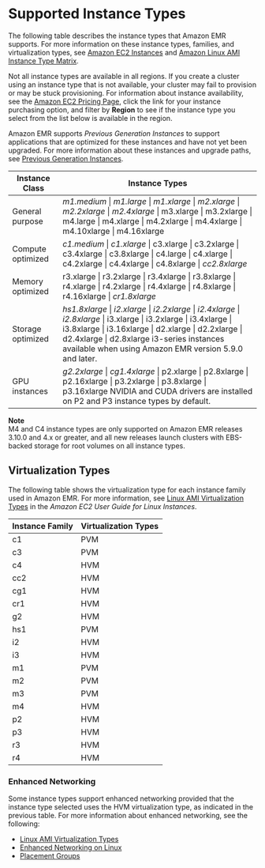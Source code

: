 # Supported Instance Types<a name="emr-supported-instance-types"></a>

The following table describes the instance types that Amazon EMR supports\. For more information on these instance types, families, and virtualization types, see [Amazon EC2 Instances](https://aws.amazon.com/ec2/instance-types/) and [Amazon Linux AMI Instance Type Matrix](https://aws.amazon.com/amazon-linux-ami/instance-type-matrix/)\.

Not all instance types are available in all regions\. If you create a cluster using an instance type that is not available, your cluster may fail to provision or may be stuck provisioning\. For information about instance availability, see the [Amazon EC2 Pricing Page](https://aws.amazon.com//ec2/pricing), click the link for your instance purchasing option, and filter by **Region** to see if the instance type you select from the list below is available in the region\.

Amazon EMR supports *Previous Generation Instances* to support applications that are optimized for these instances and have not yet been upgraded\. For more information about these instances and upgrade paths, see [Previous Generation Instances](https://aws.amazon.com/ec2/previous-generation)\.


| Instance Class | Instance Types | 
| --- | --- | 
| General purpose |  *m1\.medium* \| *m1\.large* \| *m1\.xlarge* \| *m2\.xlarge* \| *m2\.2xlarge* \| *m2\.4xlarge* \| m3\.xlarge \| m3\.2xlarge \| m4\.large \| m4\.xlarge \| m4\.2xlarge \| m4\.4xlarge \| m4\.10xlarge \| m4\.16xlarge  | 
| Compute optimized |  *c1\.medium* \| *c1\.xlarge* \| c3\.xlarge \| c3\.2xlarge \| c3\.4xlarge \| c3\.8xlarge \| c4\.large \| c4\.xlarge \| c4\.2xlarge \| c4\.4xlarge \| c4\.8xlarge \| *cc2\.8xlarge*  | 
| Memory optimized |  r3\.xlarge \| r3\.2xlarge \| r3\.4xlarge \| r3\.8xlarge \| r4\.xlarge \| r4\.2xlarge \| r4\.4xlarge \| r4\.8xlarge \| r4\.16xlarge \| *cr1\.8xlarge*  | 
| Storage optimized |  *hs1\.8xlarge* \| *i2\.xlarge* \| *i2\.2xlarge* \| *i2\.4xlarge* \| *i2\.8xlarge* \| i3\.xlarge \| i3\.2xlarge \| i3\.4xlarge \| i3\.8xlarge \| i3\.16xlarge \| d2\.xlarge \| d2\.2xlarge \| d2\.4xlarge \| d2\.8xlarge  i3\-series instances available when using Amazon EMR version 5\.9\.0 and later\.   | 
| GPU instances |  *g2\.2xlarge* \| *cg1\.4xlarge* \| p2\.xlarge \| p2\.8xlarge \| p2\.16xlarge \| p3\.2xlarge \| p3\.8xlarge \| p3\.16xlarge  NVIDIA and CUDA drivers are installed on P2 and P3 instance types by default\.  | 

**Note**  
M4 and C4 instance types are only supported on Amazon EMR releases 3\.10\.0 and 4\.x or greater, and all new releases launch clusters with EBS\-backed storage for root volumes on all instance types\.

## Virtualization Types<a name="emr-instance-virtualization"></a>

The following table shows the virtualization type for each instance family used in Amazon EMR\. For more information, see [Linux AMI Virtualization Types](http://docs.aws.amazon.com/AWSEC2/latest/UserGuide/virtualization_types.html) in the *Amazon EC2 User Guide for Linux Instances*\.


| Instance Family | Virtualization Types | 
| --- | --- | 
| c1 | PVM | 
| c3 | PVM | 
| c4 | HVM | 
| cc2 | HVM | 
| cg1 | HVM | 
| cr1 | HVM | 
| g2 | HVM | 
| hs1 | PVM | 
| i2 | HVM | 
| i3 | HVM | 
| m1 | PVM | 
| m2 | PVM | 
| m3 | PVM | 
| m4 | HVM | 
| p2 | HVM | 
| p3 | HVM | 
| r3 | HVM | 
| r4 | HVM | 

### Enhanced Networking<a name="emr-enhanced-networking"></a>

Some instance types support enhanced networking provided that the instance type selected uses the HVM virtualization type, as indicated in the previous table\. For more information about enhanced networking, see the following: 
+ [Linux AMI Virtualization Types](http://docs.aws.amazon.com/AWSEC2/latest/UserGuide/virtualization_types.html)
+ [Enhanced Networking on Linux](http://docs.aws.amazon.com/AWSEC2/latest/UserGuide/enhanced-networking.html)
+ [Placement Groups](http://docs.aws.amazon.com/AWSEC2/latest/UserGuide/enhanced-networking.html)